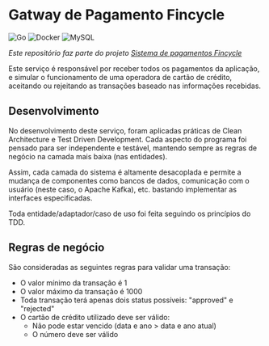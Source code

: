 # Gatway de Pagamento Fincycle

![Go](https://img.shields.io/badge/go-%2300ADD8.svg?style=for-the-badge&logo=go&logoColor=white)
![Docker](https://img.shields.io/badge/docker-%230db7ed.svg?style=for-the-badge&logo=docker&logoColor=white)
![MySQL](https://img.shields.io/badge/mysql-%2300f.svg?style=for-the-badge&logo=mysql&logoColor=white)

_Este repositório faz parte do projeto [Sistema de pagamentos Fincycle](https://github.com/jvcalassio/fc-payment-system)_

Este serviço é responsável por receber todos os pagamentos da aplicação, e simular o funcionamento de uma operadora de cartão de crédito, aceitando ou rejeitando as transações baseado nas informações recebidas.

## Desenvolvimento

No desenvolvimento deste serviço, foram aplicadas práticas de Clean Architecture e Test Driven Development.
Cada aspecto do programa foi pensado para ser independente e testável, mantendo sempre as regras de negócio na camada mais baixa (nas entidades).

Assim, cada camada do sistema é altamente desacoplada e permite a mudança de componentes como bancos de dados, comunicação com o usuário (neste caso, o Apache Kafka), etc. bastando implementar as interfaces especificadas.

Toda entidade/adaptador/caso de uso foi feita seguindo os princípios do TDD.

## Regras de negócio

São consideradas as seguintes regras para validar uma transação:

- O valor mínimo da transação é 1
- O valor máximo da transação é 1000
- Toda transação terá apenas dois status possíveis: "approved" e "rejected"
- O cartão de crédito utilizado deve ser válido:
  - Não pode estar vencido (data e ano > data e ano atual)
  - O número deve ser válido
